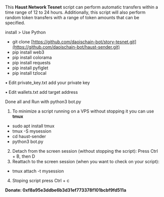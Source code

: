 This **Haust Network Tesnet** script can perform automatic transfers within a time range of 12 to 24 hours. Additionally, this script will also perform random token transfers with a range of token amounts that can be specified.

install > Use Python

- git clone [https://github.com/daoischain-bot/story-tesnet.git](https://github.com/daoischain-bot/haust-sender.git)
- pip install web3
- pip install colorama
- pip install requests
- pip install pyfiglet
- pip install tzlocal 

• Edit private_key.txt add your private key

• Edit wallets.txt add target address

Done all and Run with python3 bot.py

1. To minimize a script running on a VPS without stopping it you can use **tmux**
- sudo apt install tmux
- tmux -S mysession
- cd haust-sender
- python3 bot.py
  
2. Detach from the screen session (without stopping the script): Press Ctrl + B, then D
3. Reattach to the screen session (when you want to check on your script):
- tmux attach -t mysession
4. Stoping script press Ctrl + c
  
**Donate: 0xf8a95e3ddbe6b3d31ef773378f101bcbf9fd511a**
